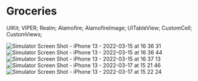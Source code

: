 # Groceries
UIKit;
VIPER;
Realm;
Alamofire;
AlamofireImage;
UITableView;
CustomCell;
CustomViews;

![Simulator Screen Shot - iPhone 13 - 2022-03-15 at 16 36 31](https://user-images.githubusercontent.com/72150642/158389958-8082b930-afdd-4667-826f-156d464c6e93.png)
![Simulator Screen Shot - iPhone 13 - 2022-03-15 at 16 36 44](https://user-images.githubusercontent.com/72150642/158390021-49abb0fd-eafe-4a1a-a111-75fa9d0307fd.png)
![Simulator Screen Shot - iPhone 13 - 2022-03-15 at 16 37 13](https://user-images.githubusercontent.com/72150642/158390036-d5762205-e734-40ac-929e-8b6badb8d928.png)
![Simulator Screen Shot - iPhone 13 - 2022-03-17 at 15 21 46](https://user-images.githubusercontent.com/72150642/158808407-6de7696e-ae7b-401b-9454-0c0347b838fe.png)
![Simulator Screen Shot - iPhone 13 - 2022-03-17 at 15 22 24](https://user-images.githubusercontent.com/72150642/158808440-1e1a71dc-1268-44ed-88b2-ee33ce7b9261.png)
